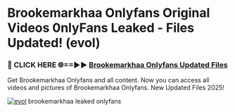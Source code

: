 # Brookemarkhaa Onlyfans Original Videos 0nlyFans Leaked - Files Updated! (evol)

<h3>🔴 CLICK HERE 🌐==►► <a href="https://tinyurl.com/x26r9saj" rel="nofollow">Brookemarkhaa Onlyfans Updated Files</a></h3>

Get Brookemarkhaa Onlyfans and all content. Now you can access all videos and pictures of Brookemarkhaa Onlyfans. New Updated Files 2025!

[![evol](https://i.imgur.com/LkgZPqh.gif)](https://tinyurl.com/x26r9saj)
brookemarkhaa leaked onlyfans